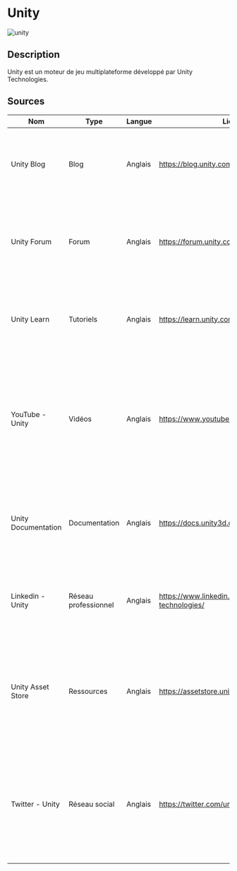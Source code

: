 # Unity

![unity](https://www.realite-virtuelle.com/wp-content/uploads/2016/06/unity_logo-1.jpg)

## Description
Unity est un moteur de jeu multiplateforme développé par Unity Technologies.
## Sources

Nom | Type | Langue | Lien | Description | Tags | Note
 --- | --- | --- | --- | --- | --- | --- 
Unity Blog|Blog|Anglais|https://blog.unity.com/|Le blog officiel de Unity, qui couvre les dernières nouvelles, mises à jour et tutoriels sur le moteur de jeu|mise a jour, actualités|4/5
Unity Forum|Forum|Anglais|https://forum.unity.com/|Le forum officiel de Unity, où les développeurs peuvent poser des questions et obtenir de l'aide de la communauté|aide, communauté|4/5
Unity Learn|Tutoriels|Anglais|https://learn.unity.com/|La plateforme de tutoriels de Unity, qui propose des cours en ligne pour apprendre à utiliser le moteur de jeu|tutoriels|4/5
YouTube - Unity|Vidéos|Anglais|https://www.youtube.com/user/Unity3D|La chaîne YouTube de Unity, qui propose des vidéos sur les nouvelles fonctionnalités, les tutoriels et les meilleures pratiques pour le développement de jeux avec Unity|vidéos|3/5
Unity Documentation|Documentation|Anglais|https://docs.unity3d.com/|La documentation officielle de Unity, qui couvre toutes les fonctionnalités et les outils du moteur de jeu|documentation|5/5
Linkedin - Unity|Réseau professionnel|Anglais|https://www.linkedin.com/company/unity-technologies/|Le profil LinkedIn de Unity Technologies, l'entreprise derrière le moteur de jeu Unity|réseau professionnel|3/5
Unity Asset Store|Ressources|Anglais|https://assetstore.unity.com/|La boutique de ressources de Unity, qui propose des modèles, des scripts, des textures et d'autres éléments pour les développeurs de jeux|ressources|4/5
Twitter - Unity|Réseau social|Anglais|https://twitter.com/unity3d|Le compte Twitter officiel de Unity, où les utilisateurs peuvent suivre les dernières nouvelles et annonces concernant l'outil de développement de jeux vidéo Unity|Twitter, nouvelles|4/5
